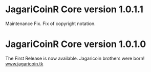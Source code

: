 JagariCoinR Core version 1.0.1.1
==========================

Maintenance Fix.
Fix of copyright notation.


JagariCoinR Core version 1.0.1.0
==========================

The First Release is now available.
Jagaricoin brothers were born!
www.jagaricoin.tk
